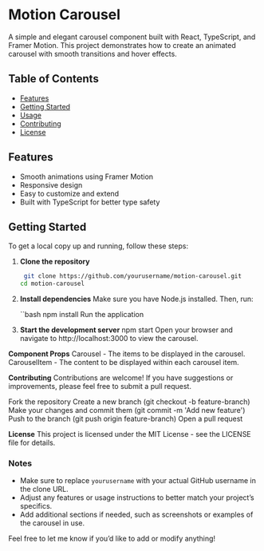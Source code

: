 # Motion Carousel

A simple and elegant carousel component built with React, TypeScript, and Framer Motion. This project demonstrates how to create an animated carousel with smooth transitions and hover effects.

## Table of Contents

- [Features](#features)
- [Getting Started](#getting-started)
- [Usage](#usage)
- [Contributing](#contributing)
- [License](#license)

## Features

- Smooth animations using Framer Motion
- Responsive design
- Easy to customize and extend
- Built with TypeScript for better type safety

## Getting Started

To get a local copy up and running, follow these steps:

1. **Clone the repository**

   ```bash
    git clone https://github.com/yourusername/motion-carousel.git
   cd motion-carousel

2. **Install dependencies**
Make sure you have Node.js installed. Then, run:

    ``bash
    npm install
    Run the application

3. **Start the development server**
    npm start
    Open your browser and navigate to http://localhost:3000 to view the carousel.

**Component Props**
Carousel - The items to be displayed in the carousel.
CarouselItem - The content to be displayed within each carousel item.

**Contributing**
Contributions are welcome! If you have suggestions or improvements, please feel free to submit a pull request.

Fork the repository
Create a new branch (git checkout -b feature-branch)
Make your changes and commit them (git commit -m 'Add new feature')
Push to the branch (git push origin feature-branch)
Open a pull request

**License**
This project is licensed under the MIT License - see the LICENSE file for details.

### Notes

- Make sure to replace `yourusername` with your actual GitHub username in the clone URL.
- Adjust any features or usage instructions to better match your project’s specifics.
- Add additional sections if needed, such as screenshots or examples of the carousel in use. 

Feel free to let me know if you’d like to add or modify anything!